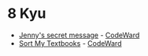 # 8 Kyu
* [Jenny's secret message](/solutions/java/8%20kyu/Jennys%20secret%20message) - [CodeWard](https://www.codewars.com/kata/55225023e1be1ec8bc000390)
* [Sort My Textbooks](/solutions/java/8%20kyu/Sort%20My%20Textbooks) - [CodeWard](https://www.codewars.com/kata/5a07e5b7ffe75fd049000051)